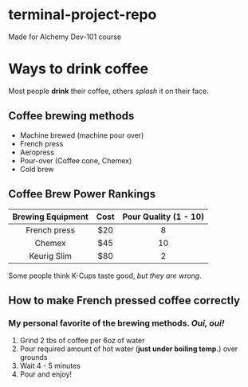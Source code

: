 # terminal-project-repo
Made for Alchemy Dev-101 course

# Ways to drink coffee

Most people **drink** their coffee, others _splash_ it on their face.

## Coffee brewing methods

* Machine brewed (machine pour over)
* French press
* Aeropress
* Pour-over (Coffee cone, Chemex)
* Cold brew

## Coffee Brew Power Rankings
| Brewing Equipment | Cost | Pour Quality (1 - 10) |
|:-----------------:|:----:|:---------------------:|
|    French press   |  $20 |           8           |
|       Chemex      |  $45 |           10          |
|    Keurig Slim    |  $80 |           2           |

Some people think K-Cups taste good, _but they are wrong_.

## How to make French pressed coffee correctly
### My personal favorite of the brewing methods. _Oui, oui!_

1. Grind 2 tbs of coffee per 6oz of water
1. Pour required amount of hot water (**just under boiling temp.**) over grounds
1. Wait 4 - 5 minutes
1. Pour and enjoy!
